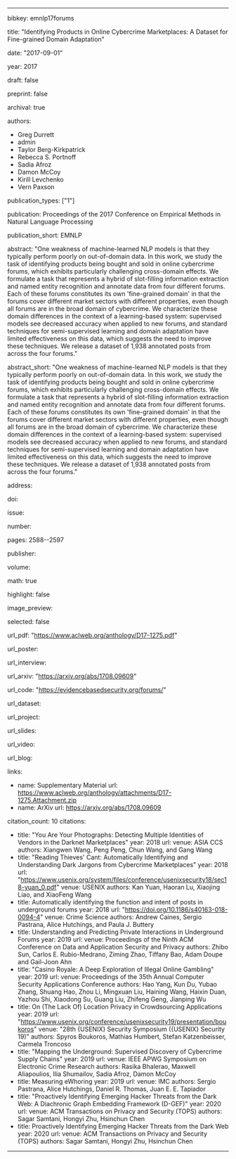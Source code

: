 ---

bibkey: emnlp17forums

title: "Identifying Products in Online Cybercrime Marketplaces: A Dataset for Fine-grained Domain Adaptation"

date: "2017-09-01"

year: 2017

draft: false

preprint: false

archival: true

authors: 
- Greg Durrett
- admin
- Taylor Berg-Kirkpatrick
- Rebecca S. Portnoff
- Sadia Afroz
- Damon McCoy
- Kirill Levchenko
- Vern Paxson

publication_types: ["1"]

publication: Proceedings of the 2017 Conference on Empirical Methods in Natural Language Processing

publication_short: EMNLP

abstract: "One weakness of machine-learned NLP models is that they typically perform poorly on out-of-domain data. In this work, we study the task of identifying products being bought and sold in online cybercrime forums, which exhibits particularly challenging cross-domain effects.  We formulate a task that represents a hybrid of slot-filling information extraction and named entity recognition and annotate data from four different forums.  Each of these forums constitutes its own 'fine-grained domain' in that the forums cover different market sectors with different properties, even though all forums are in the broad domain of cybercrime. We characterize these domain differences in the context of a learning-based system: supervised models see decreased accuracy when applied to new forums, and standard techniques for semi-supervised learning and domain adaptation have limited effectiveness on this data, which suggests the need to improve these techniques. We release a dataset of 1,938 annotated posts from across the four forums."

abstract_short: "One weakness of machine-learned NLP models is that they typically perform poorly on out-of-domain data. In this work, we study the task of identifying products being bought and sold in online cybercrime forums, which exhibits particularly challenging cross-domain effects.  We formulate a task that represents a hybrid of slot-filling information extraction and named entity recognition and annotate data from four different forums.  Each of these forums constitutes its own 'fine-grained domain' in that the forums cover different market sectors with different properties, even though all forums are in the broad domain of cybercrime. We characterize these domain differences in the context of a learning-based system: supervised models see decreased accuracy when applied to new forums, and standard techniques for semi-supervised learning and domain adaptation have limited effectiveness on this data, which suggests the need to improve these techniques. We release a dataset of 1,938 annotated posts from across the four forums."

address: 

doi: 

issue: 

number: 

pages: 2588--2597

publisher: 

volume: 

math: true

highlight: false

image_preview: 

selected: false

url_pdf: "https://www.aclweb.org/anthology/D17-1275.pdf"

url_poster: 

url_interview: 

url_arxiv: "https://arxiv.org/abs/1708.09609"

url_code: "https://evidencebasedsecurity.org/forums/"

url_dataset: 

url_project: 

url_slides: 

url_video: 

url_blog: 

links: 
- name: Supplementary Material
  url: https://www.aclweb.org/anthology/attachments/D17-1275.Attachment.zip
- name: ArXiv
  url: https://arxiv.org/abs/1708.09609

citation_count: 10
citations:
- title: "You Are Your Photographs: Detecting Multiple Identities of Vendors in the Darknet Marketplaces"
  year: 2018
  url: 
  venue: ASIA CCS
  authors: Xiangwen Wang, Peng Peng, Chun Wang, and Gang Wang
- title: "Reading Thieves' Cant: Automatically Identifying and Understanding Dark Jargons from Cybercrime Marketplaces"
  year: 2018
  url: "https://www.usenix.org/system/files/conference/usenixsecurity18/sec18-yuan_0.pdf"
  venue: USENIX
  authors: Kan Yuan, Haoran Lu, Xiaojing Liao, and XiaoFeng Wang
- title: Automatically identifying the function and intent of posts in underground forums
  year: 2018
  url: "https://doi.org/10.1186/s40163-018-0094-4"
  venue: Crime Science
  authors: Andrew Caines, Sergio Pastrana, Alice Hutchings, and Paula J. Buttery
- title: Understanding and Predicting Private Interactions in Underground Forums
  year: 2019
  url: 
  venue: Proceedings of the Ninth ACM Conference on Data and Application Security and Privacy
  authors: Zhibo Sun, Carlos E. Rubio-Medrano, Ziming Zhao, Tiffany Bao, Adam Doupe and Gail-Joon Ahn
- title: "Casino Royale: A Deep Exploration of Illegal Online Gambling"
  year: 2019
  url: 
  venue: Proceedings of the 35th Annual Computer Security Applications Conference
  authors: Hao Yang, Kun Du, Yubao Zhang, Shuang Hao, Zhou Li, Mingxuan Liu, Haining Wang, Haixin Duan, Yazhou Shi, Xiaodong Su, Guang Liu, Zhifeng Geng, Jianping Wu
- title: On (The Lack Of) Location Privacy in Crowdsourcing Applications
  year: 2019
  url: "https://www.usenix.org/conference/usenixsecurity19/presentation/boukoros"
  venue: "28th {USENIX} Security Symposium ({USENIX} Security 19)"
  authors: Spyros Boukoros, Mathias Humbert, Stefan Katzenbeisser, Carmela Troncoso
- title: "Mapping the Underground: Supervised Discovery of Cybercrime Supply Chains"
  year: 2019
  url: 
  venue: IEEE APWG Symposium on Electronic Crime Research
  authors: Rasika Bhalerao, Maxwell Aliapoulios, Ilia Shumailov, Sadia Afroz, Damon McCoy
- title: Measuring eWhoring
  year: 2019
  url: 
  venue: IMC
  authors: Sergio Pastrana, Alice Hutchings, Daniel R. Thomas, Juan E. E. Tapiador
- title: "Proactively Identifying Emerging Hacker Threats from the Dark Web: A Diachronic Graph Embedding Framework (D-GEF)"
  year: 2020
  url: 
  venue: ACM Transactions on Privacy and Security (TOPS)
  authors: Sagar Samtani, Hongyi Zhu, Hsinchun Chen
- title: Proactively Identifying Emerging Hacker Threats from the Dark Web
  year: 2020
  url: 
  venue: ACM Transactions on Privacy and Security (TOPS)
  authors: Sagar Samtani, Hongyi Zhu, Hsinchun Chen


---